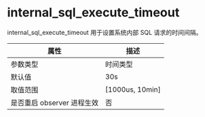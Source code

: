 internal_sql_execute_timeout 
=================================================

internal_sql_execute_timeout 用于设置系统内部 SQL 请求的时间间隔。


|      **属性**      |      **描述**       |
|------------------|-------------------|
| 参数类型             | 时间类型              |
| 默认值              | 30s               |
| 取值范围             | \[1000us, 10min\] |
| 是否重启 observer 进程生效 | 否                 |


